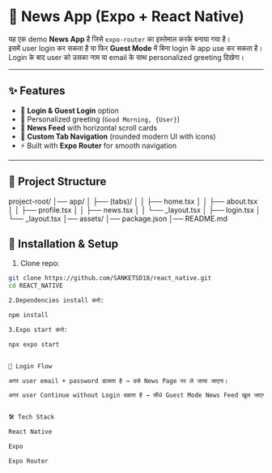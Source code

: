# 📰 News App (Expo + React Native)

यह एक demo **News App** है जिसे `expo-router` का इस्तेमाल करके बनाया गया है।  
इसमें user login कर सकता है या फिर **Guest Mode** में बिना login के app use कर सकता है।  
Login के बाद user को उसका नाम या email के साथ personalized greeting दिखेगा।  

---

## ✨ Features
- 🔐 **Login & Guest Login** option  
- 👋 Personalized greeting (`Good Morning, {User}`)  
- 📰 **News Feed** with horizontal scroll cards  
- 🧭 **Custom Tab Navigation** (rounded modern UI with icons)  
- ⚡ Built with **Expo Router** for smooth navigation  

---

## 📂 Project Structure
project-root/
│── app/
│ ├── (tabs)/
│ │ ├── home.tsx
│ │ ├── about.tsx
│ │ ├── profile.tsx
│ │ ├── news.tsx
│ │ └── _layout.tsx
│ ├── login.tsx
│ └── _layout.tsx
│── assets/
│── package.json
│── README.md 
## 🚀 Installation & Setup

1. Clone repo:
```bash
git clone https://github.com/SANKETSD18/react_native.git
cd REACT_NATIVE

2.Dependencies install करो:

npm install

3.Expo start करो:

npx expo start


🔑 Login Flow

अगर user email + password डालता है → उसे News Page पर ले जाया जाएगा।

अगर user Continue without Login दबाता है → सीधे Guest Mode News Feed खुल जाएगा।


🛠 Tech Stack

React Native

Expo

Expo Router